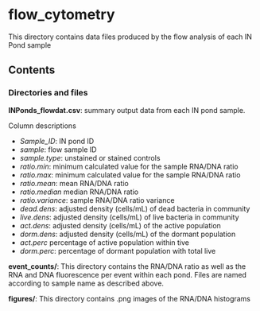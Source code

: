# flow_cytometry

This directory contains data files produced by the flow analysis of each IN Pond sample

## Contents
### Directories and files

**INPonds_flowdat.csv**: summary output data from each IN pond sample.

Column descriptions

 * *Sample_ID*: IN pond ID
 * *sample*: flow sample ID
 * *sample.type*: unstained or stained controls
 * *ratio.min*: minimum calculated value for the sample RNA/DNA ratio
 * *ratio.max*:  minimum calculated value for the sample RNA/DNA ratio
 * *ratio.mean*: mean RNA/DNA ratio
 * *ratio.median* median RNA/DNA ratio
 * *ratio.variance*: sample RNA/DNA ratio variance
 * *dead.dens*: adjusted density (cells/mL) of dead bacteria in community
 * *live.dens*: adjusted density (cells/mL) of live bacteria in community
 * *act.dens*: adjusted density (cells/mL) of the active population
 * *dorm.dens*: adjusted density (cells/mL) of the dormant population
 * *act.perc* percentage of active population within tive
 * *dorm.perc*: percentage of dormant population with total live


**event_counts/**: This directory contains the RNA/DNA ratio as well as the RNA and DNA fluorescence per event within each pond. Files are named according to sample name as described above.

**figures/**: This directory contains .png images of the RNA/DNA histograms


